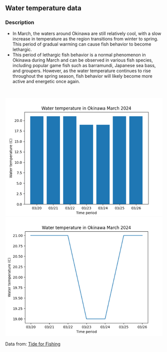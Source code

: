 ## Water temperature data
<h3>Description</h3>
<ul>
  <li>In March, the waters around Okinawa are still relatively cool, with a slow increase in temperature as the region transitions from winter to spring. This period of gradual warming can cause fish behavior to become lethargic.</li>
  <li>This period of lethargic fish behavior is a normal phenomenon in Okinawa during March and can be observed in various fish species, including popular game fish such as barramundi, Japanese sea bass, and groupers. However, as the water temperature continues to rise throughout the spring season, fish behavior will likely become more active and energetic once again.</li>
</ul>
</br>

![image](image/bar.png)
![image](image/line.png)

Data from: [Tide for Fishing](https://tides4fishing.com/jp/okinawa/okinawa)
